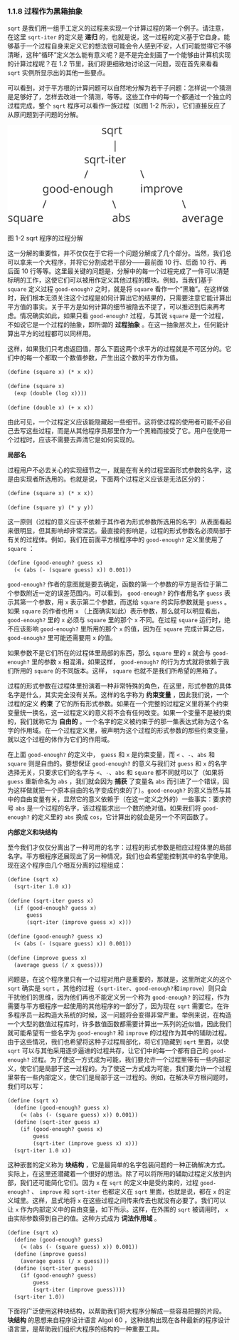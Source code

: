 ### 1.1.8 过程作为黑箱抽象

`sqrt` 是我们用一组手工定义的过程来实现一个计算过程的第一个例子。请注意，在这里 `sqrt-iter` 的定义是 **递归** 的，也就是说，这一过程的定义基于它自身。能够基于一个过程自身来定义它的想法很可能会令人感到不安，人们可能觉得它不够清晰，这种“循环”定义怎么能有意义呢？是不是完全刻画了一个能够由计算机实现的计算过程呢？在 1.2 节里，我们将更细致地讨论这一问题，现在首先来看看 `sqrt` 实例所显示出的其他一些要点。

可以看到，对于平方根的计算问题可以自然地分解为若干子问题：怎样说一个猜测是足够好了，怎样去改进一个猜测，等等。这些工作中的每一个都通过一个独立的过程完成，整个 `sqrt` 程序可以看作一族过程（如图 1-2 所示），它们直接反应了从原问题到子问题的分解。

![](./images/Fig1.2.std.svg)

图 1-2 sqrt 程序的过程分解

这一分解的重要性，并不仅仅在于它将一个问题分解成了几个部分。当然，我们总可以拿来一个大程序，并将它分割成若干部分——最前面 10 行、后面 10 行、再后面 10 行等等。这里最关键的问题是，分解中的每一个过程完成了一件可以清楚标明的工作，这使它们可以被用作定义其他过程的模块。例如，当我们基于 `square` 定义过程 `good-enough?` 之时，就是将 `square` 看作一个“黑箱”。在这样做时，我们根本无须关注这个过程是如何计算出它的结果的，只需要注意它能计算出平方值的事实。关于平方是如何计算的细节被隐去不提了，可以推迟到后来再考虑。情况确实如此，如果只看 `good-enough?` 过程，与其说 `square` 是一个过程，不如说它是一个过程的抽象，即所谓的 **过程抽象** 。在这一抽象层次上，任何能计算出平方的过程都可以同样用。

这样，如果我们只考虑返回值，那么下面这两个求平方的过程就是不可区分的。它们中的每一个都取一个数值参数，产生出这个数的平方作为值。

```
(define (square x) (* x x))

(define (square x)
  (exp (double (log x))))

(define (double x) (+ x x))
```

由此可见，一个过程定义应该能隐藏起一些细节。这将使过程的使用者可能不必自己去写这些过程，而是从其他程序员那里作为一个黑箱而接受了它。用户在使用一个过程时，应该不需要去弄清它是如何实现的。

**局部名**

过程用户不必去关心的实现细节之一，就是在有关的过程里面形式参数的名字，这是由实现者所选用的。也就是说，下面两个过程定义应该是无法区分的：

```
(define (square x) (* x x))

(define (square y) (* y y))
```

这一原则（过程的意义应该不依赖于其作者为形式参数所选用的名字）从表面看起来很明显，但其影响却非常深远。最直接的影响是，过程的形式参数名必须局部于有关的过程体。例如，我们在前面平方根程序中的 `good-enough?` 定义里使用了 `square` ：

```
(define (good-enough? guess x)
  (< (abs (- (square guess) x)) 0.001))
```

`good-enough?` 作者的意图就是要去确定，函数的第一个参数的平方是否位于第二个参数附近一定的误差范围内。可以看到， `good-enough?` 的作者用名字 `guess` 表示其第一个参数，用 `x` 表示第二个参数，而送给 `square` 的实际参数就是 `guess` 。如果 `square` 的作者也用 `x` （上面确实如此）表示参数，那么就可以明显看出， `good-enough?` 里的 `x` 必须与 `square` 里的那个 `x` 不同。在过程 `square` 运行时，绝不应该影响 `good-enough?` 里所用的那个 `x` 的值，因为在 `square` 完成计算之后， `good-enough?` 里可能还需要用 `x` 的值。

如果参数不是它们所在的过程体里局部的东西，那么 `square` 里的 `x` 就会与 `good-enough?` 里的参数 `x` 相混淆。如果这样， `good-enough?` 的行为方式就将依赖于我们所用的 `square` 的不同版本。这样， `square` 也就不是我们所希望的黑箱了。

过程的形式参数在过程体里扮演着一种非常特殊的角色，在这里，形式参数的具体名字是什么，其实完全没有关系。这样的名字称为 **约束变量** ，因此我们说，一个过程的定义 **约束** 了它的所有形式参数。如果在一个完整的过程定义里将某个约束变量统一换名，这一过程定义的意义将不会有任何改变。如果一个变量不是被约束的，我们就称它为 **自由的** 。一个名字的定义被约束于的那一集表达式称为这个名字的作用域。在一个过程定义里，被声明为这个过程的形式参数的那些约束变量，就以这个过程的体作为它们的作用域。

在上面 `good-enough?` 的定义中， `guess` 和 `x` 是约束变量，而 `<` 、`-`、`abs` 和 `square` 则是自由的。要想保证 `good-enough?` 的意义与我们对 `guess` 和 `x` 的名字选择无关，只要求它们的名字与 `<`、`-`、`abs` 和 `square` 都不同就可以了（如果将 `guess` 重新命名为 `abs` ，我们就会因为 **捕获** 了变量名 `abs` 而引进了一个错误，因为这样做就把一个原本自由的名字变成约束的了）。`good-enough?` 的意义当然与其中的自由变量有关，显然它的意义依赖于（在这一定义之外的）一些事实：要求符号 `abs` 是一个过程的名字，该过程能求出一个数的绝对值。如果我们将 `good-enough?` 的定义里的 `abs` 换成 `cos`，它计算出的就会是另一个不同函数了。

**内部定义和块结构**

至今我们才仅仅分离出了一种可用的名字：过程的形式参数是相应过程体里的局部名字。平方根程序还展现出了另一种情况，我们也会希望能控制其中的名字使用。现在这个程序由几个相互分离的过程组成：

```
(define (sqrt x)
  (sqrt-iter 1.0 x))

(define (sqrt-iter guess x)
  (if (good-enough? guess x)
      guess
      (sqrt-iter (improve guess x) x)))

(define (good-enough? guess x)
  (< (abs (- (square guess) x)) 0.001))

(define (improve guess x)
  (average guess (/ x guess)))
```

问题是，在这个程序里只有一个过程对用户是重要的，那就是，这里所定义的这个 `sqrt` 确实是 `sqrt` 。其他的过程（`sqrt-iter`、`good-enough?`和`improve`）则只会干扰他们的思维，因为他们再也不能定义另一个称为 `good-enough?` 的过程，作为需要与平方根程序一起使用的其他程序的一部分了，因为现在 `sqrt` 需要它。在许多程序员一起构造大系统的时候，这一问题将会变得非常严重。举例来说，在构造一个大型的数值过程库时，许多数值函数都需要计算出一系列的近似值，因此我们就可能希望有一些名字为 `good-enough?` 和 `improve` 的过程作为其中的辅助过程。由于这些情况，我们也希望将这种子过程局部化，将它们隐藏到 `sqrt` 里面，以使 `sqrt` 可以与其他采用逐步逼进的过程共存，让它们中的每一个都有自己的 `good-enough?` 过程。为了使这一方式成为可能，我们要允许一个过程里带有一些内部定义，使它们是局部于这一过程的。为了使这一方式成为可能，我们要允许一个过程里带有一些内部定义，使它们是局部于这一过程的。例如，在解决平方根问题时，我们可以写：

```
(define (sqrt x)
  (define (good-enough? guess x)
    (< (abs (- (square guess) x)) 0.001))
  (define (sqrt-iter guess x)
    (if (good-enough? guess x)
        guess
        (sqrt-iter (improve guess x) x)))
  (sqrt-iter 1.0 x))
```

这种嵌套的定义称为 **块结构** ，它是最简单的名字包装问题的一种正确解决方式。实际上，在这里还潜藏着一个很好的想法。除了可以将所用的辅助过程定义放到内部，我们还可能简化它们。因为 `x` 在 `sqrt` 的定义中是受约束的，过程 `good-enough?` 、 `improve` 和 `sqrt-iter` 也都定义在 `sqrt` 里面，也就是说，都在 `x` 的定义域里。这样，显式地将 `x` 在这些过程之间传来传去也就没有必要了。我们可以让 `x` 作为内部定义中的自由变量，如下所示。这样，在外围的 `sqrt` 被调用时， `x` 由实际参数得到自己的值。这种方式成为 **词法作用域** 。

```
(define (sqrt x)
  (define (good-enough? guess)
    (< (abs (- (square guess) x)) 0.001))
  (define (improve guess)
    (average guess (/ x guess)))
  (define (sqrt-iter guess)
    (if (good-enough? guess)
        guess
        (sqrt-iter (improve guess))))
  (sqrt-iter 1.0))
```

下面将广泛使用这种块结构，以帮助我们将大程序分解成一些容易把握的片段。 **块结构** 的思想来自程序设计语言 Algol 60 ，这种结构出现在各种最新的程序设计语言里，是帮助我们组织大程序的结构的一种重要工具。